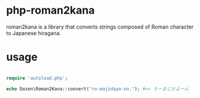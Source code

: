 # php-roman2kana

roman2kana is a library that converts strings composed of Roman character to Japanese hiragana.

# usage

```php

require 'autoload.php';

echo Dozen\Roman2Kana::convert("ro-majidayo-nn."); #=> ろーまじだよーん

```
